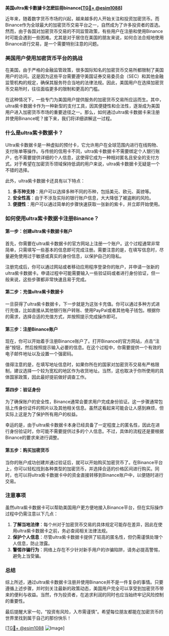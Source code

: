 **美国ultra紫卡數據卡怎麽註冊binance[[TG💪+ @esim1088](https://t.me/s/esim1088)]**

近年来，随着数字货币市场的兴起，越来越多的人开始关注和投资加密货币。而Binance作为全球最大的加密货币交易平台之一，自然成为了许多投资者的首选。然而，由于各国对加密货币交易的不同监管政策，有些用户在注册和使用Binance时可能会遇到一些困难。尤其是对于居住在美国的朋友来说，如何合法合规地使用Binance进行交易，是一个需要特别注意的问题。

### 美国用户使用加密货币平台的挑战

在美国，由于严格的金融监管政策，很多国际知名的加密货币交易所都限制了美国用户的访问。这是因为这些平台需要遵守美国证券交易委员会（SEC）和其他金融监管机构的规定，确保其服务符合当地的法律法规。因此，美国用户在选择加密货币交易所时，往往面临更多的限制和更高的门槛。

在这种情况下，一些专门为美国用户提供服务的加密货币交易所应运而生。其中，ultra紫卡数据卡作为一种新型的支付工具，因其便捷性和合法性，逐渐成为美国用户进入加密货币市场的重要途径之一。那么，如何通过ultra紫卡数据卡来注册并使用Binance呢？接下来，我们将详细讲解这一过程。

### 什么是ultra紫卡数据卡？

Ultra紫卡数据卡是一种虚拟的预付卡，它允许用户在全球范围内进行在线购物、支付账单等操作。与传统的信用卡不同，ultra紫卡数据卡不需要绑定个人银行账户，也不需要提供详细的个人信息，这使得它成为一种相对匿名且安全的支付方式。对于希望在加密货币领域保持低调的用户来说，ultra紫卡数据卡无疑是一个不错的选择。

此外，ultra紫卡数据卡还具有以下特点：

1. **多币种支持**：用户可以选择多种不同的币种，包括美元、欧元、英镑等。
2. **安全性高**：由于不涉及实际的银行账户信息，大大降低了被盗刷的风险。
3. **便捷性**：用户可以通过简单的步骤快速获取一张新的紫卡，并立即开始使用。

### 如何使用ultra紫卡数据卡注册Binance？

#### 第一步：创建ultra紫卡数据卡账户

首先，你需要在ultra紫卡数据卡的官方网站上注册一个账户。这个过程通常非常简单，只需填写一些基本的信息即可完成注册。需要注意的是，在填写信息时，尽量避免使用过于敏感或真实的身份信息，以保护自己的隐私。

注册完成后，你可以通过网站或者移动应用程序登录你的账户，并申请一张新的ultra紫卡数据卡。申请过程中可能需要输入一些验证码或者进行身份验证，但一般来说，这些步骤都非常快速且易于完成。

#### 第二步：充值ultra紫卡数据卡

一旦获得了ultra紫卡数据卡，下一步就是为这张卡充值。你可以通过多种方式进行充值，比如直接从其他银行账户转账、使用PayPal或者其他电子钱包。根据你的需求，选择合适的充值方式，并按照提示完成操作即可。

#### 第三步：注册Binance账户

现在，你可以开始着手注册Binance账户了。打开Binance的官方网站，点击“注册”按钮，然后按照提示输入必要的信息。在这个过程中，你需要提供一个有效的电子邮件地址以及设置一个强密码。

值得注意的是，在填写地址信息时，如果你所在的国家对加密货币交易有严格限制，建议选择一个较为宽松的地区作为收货地址。当然，这也取决于你所使用的具体国家政策，因此最好提前做好调查工作。

#### 第四步：验证身份

为了确保账户的安全性，Binance通常会要求用户完成身份验证。这一步骤通常包括上传身份证件的照片以及其他相关信息。虽然这看起来可能会让人感到麻烦，但实际上这是为了保护所有用户的权益。

幸运的是，由于ultra紫卡数据卡本身已经具备了一定程度上的匿名性，因此在进行身份验证时，你可能不需要提供过多的个人信息。不过，具体的流程还是要根据Binance的要求来进行调整。

#### 第五步：购买加密货币

当你的账户成功创建并通过验证后，就可以开始购买加密货币了。在Binance平台上，你可以轻松找到各种类型的加密货币，并选择合适的价格区间进行购买。同时，也可以将ultra紫卡数据卡中的资金直接转移到Binance账户中，以便随时进行交易。

### 注意事项

虽然ultra紫卡数据卡可以帮助美国用户更方便地接入Binance平台，但在实际操作过程中仍需注意以下几点：

1. **了解当地法律**：每个州对于加密货币交易的具体规定可能存在差异，因此在使用ultra紫卡数据卡之前，务必查阅相关法律法规。
2. **保护个人信息**：尽管ultra紫卡数据卡提供了较高的匿名性，但仍需谨慎处理个人信息，防止泄露。
3. **警惕诈骗行为**：网络上存在不少针对新手用户的诈骗陷阱，请务必提高警惕，避免上当受骗。

### 总结

综上所述，通过ultra紫卡数据卡注册并使用Binance并不是一件复杂的事情。只要遵循上述步骤，并时刻关注最新的政策动态，美国用户完全可以享受到加密货币带来的便利与收益。当然，作为投资者，在追求利润的同时也应当始终牢记风险控制的重要性。

最后提醒大家一句，“投资有风险，入市需谨慎”。希望每位朋友都能在加密货币的世界里找到属于自己的那份快乐！

[[TG💪+ @esim1088](https://t.me/s/esim1088) ![Image](https://i.postimg.cc/4NQfJmqS/Snipaste-2025-05-13-00-14-12.png)]